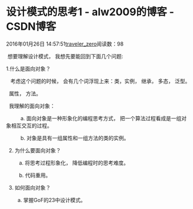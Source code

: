 # 设计模式的思考1 - alw2009的博客 - CSDN博客





2016年01月26日 14:57:51[traveler_zero](https://me.csdn.net/alw2009)阅读数：98








 想要理解设计模式， 我想先要能回到下面几个问题:

1.什么是面向对象？

   考虑这个问题的时候， 会有几个词浮现上来：类，实例， 继承， 多态， 泛型。

  属性， 方法。

  我理解的面向对象：

          a. 面向对象是一种形象化的编程思考方式， 把一个算法过程看成是一组对象相互交互的过程。

          b. 对象是具有一组属性和一组方法的类的实例。

2. 为什么要面向对象？

         a. 将思考过程形象化， 降低编程时的思考难度。

         b. 代码重用。




3. 如何面向对象？

        a. 掌握GoF的23中设计模式。



